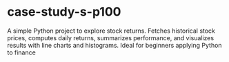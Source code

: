 # case-study-s-p100
A simple Python project to explore stock returns. Fetches historical stock prices, computes daily returns, summarizes performance, and visualizes results with line charts and histograms. Ideal for beginners applying Python to finance
